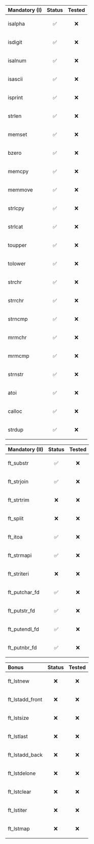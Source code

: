 | Mandatory (I) | Status     | Tested     |
| :-------- | :------- | :------- |
| isalpha | <p align="center">✅</p> | <p align="center">❌</p> |
| isdigit | <p align="center">✅</p> | <p align="center">❌</p> |
| isalnum | <p align="center">✅</p> | <p align="center">❌</p> |
| isascii | <p align="center">✅</p> | <p align="center">❌</p> |
| isprint | <p align="center">✅</p> | <p align="center">❌</p> |
| strlen | <p align="center">✅</p> | <p align="center">❌</p> |
| memset | <p align="center">✅</p> | <p align="center">❌</p> |
| bzero | <p align="center">✅</p> | <p align="center">❌</p> |
| memcpy | <p align="center">✅</p> | <p align="center">❌</p> |
| memmove | <p align="center">✅</p> | <p align="center">❌</p> |
| strlcpy | <p align="center">✅</p> | <p align="center">❌</p> |
| strlcat | <p align="center">✅</p> | <p align="center">❌</p> |
| toupper | <p align="center">✅</p> | <p align="center">❌</p> |
| tolower | <p align="center">✅</p> | <p align="center">❌</p> |
| strchr | <p align="center">✅</p> | <p align="center">❌</p> |
| strrchr | <p align="center">✅</p> | <p align="center">❌</p> |
| strncmp | <p align="center">✅</p> | <p align="center">❌</p> |
| mrmchr | <p align="center">✅</p> | <p align="center">❌</p> |
| mrmcmp | <p align="center">✅</p> | <p align="center">❌</p> |
| strnstr | <p align="center">✅</p> | <p align="center">❌</p> |
| atoi | <p align="center">✅</p> | <p align="center">❌</p> |
| calloc | <p align="center">✅</p> | <p align="center">❌</p> |
| strdup | <p align="center">✅</p> | <p align="center">❌</p> |

| Mandatory (II) | Status     | Tested     |
| :-------- | :------- | :------- |
| ft_substr | <p align="center">✅</p> | <p align="center">❌</p> |
| ft_strjoin | <p align="center">✅</p> | <p align="center">❌</p> |
| ft_strtrim | <p align="center">❌</p> | <p align="center">❌</p> |
| ft_split | <p align="center">❌</p> | <p align="center">❌</p> |
| ft_itoa | <p align="center">✅</p> | <p align="center">❌</p> |
| ft_strmapi | <p align="center">✅</p> | <p align="center">❌</p> |
| ft_striteri | <p align="center">❌</p> | <p align="center">❌</p> |
| ft_putchar_fd | <p align="center">✅</p> | <p align="center">❌</p> |
| ft_putstr_fd | <p align="center">✅</p> | <p align="center">❌</p> |
| ft_putendl_fd | <p align="center">✅</p> | <p align="center">❌</p> |
| ft_putnbr_fd | <p align="center">✅</p> | <p align="center">❌</p> |

| Bonus | Status     | Tested     |
| :-------- | :------- | :------- |
| ft_lstnew | <p align="center">❌</p> | <p align="center">❌</p> |
| ft_lstadd_front | <p align="center">❌</p> | <p align="center">❌</p> |
| ft_lstsize | <p align="center">❌</p> | <p align="center">❌</p> |
| ft_lstlast | <p align="center">❌</p> | <p align="center">❌</p> |
| ft_lstadd_back | <p align="center">❌</p> | <p align="center">❌</p> |
| ft_lstdelone | <p align="center">❌</p> | <p align="center">❌</p> |
| ft_lstclear | <p align="center">❌</p> | <p align="center">❌</p> |
| ft_lstiter | <p align="center">❌</p> | <p align="center">❌</p> |
| ft_lstmap | <p align="center">❌</p> | <p align="center">❌</p> |
